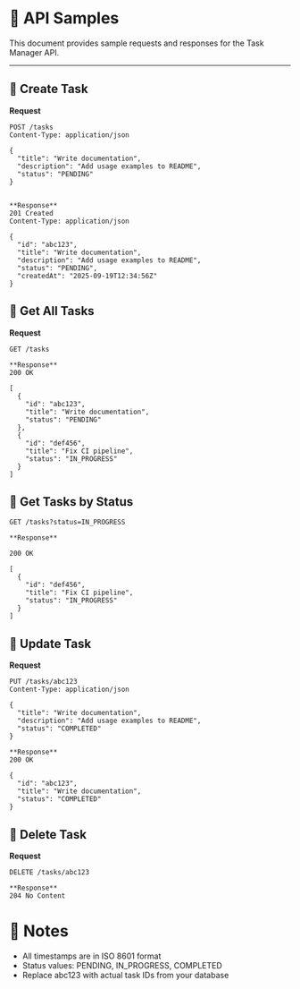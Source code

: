 # 📘 API Samples

This document provides sample requests and responses for the Task Manager API.

---

## 🔹 Create Task

**Request**
```http
POST /tasks
Content-Type: application/json

{
  "title": "Write documentation",
  "description": "Add usage examples to README",
  "status": "PENDING"
}


**Response**
201 Created
Content-Type: application/json

{
  "id": "abc123",
  "title": "Write documentation",
  "description": "Add usage examples to README",
  "status": "PENDING",
  "createdAt": "2025-09-19T12:34:56Z"
}
```

## 🔹 Get All Tasks
**Request**
```http
GET /tasks

**Response**
200 OK

[
  {
    "id": "abc123",
    "title": "Write documentation",
    "status": "PENDING"
  },
  {
    "id": "def456",
    "title": "Fix CI pipeline",
    "status": "IN_PROGRESS"
  }
]
```

## 🔹 Get Tasks by Status
```http
GET /tasks?status=IN_PROGRESS

**Response**

200 OK

[
  {
    "id": "def456",
    "title": "Fix CI pipeline",
    "status": "IN_PROGRESS"
  }
]
```

## 🔹 Update Task
**Request**
```http
PUT /tasks/abc123
Content-Type: application/json

{
  "title": "Write documentation",
  "description": "Add usage examples to README",
  "status": "COMPLETED"
}

**Response**
200 OK

{
  "id": "abc123",
  "title": "Write documentation",
  "status": "COMPLETED"
}
```

## 🔹 Delete Task
**Request**
```http
DELETE /tasks/abc123

**Response**
204 No Content
```

# 🧪 Notes

- All timestamps are in ISO 8601 format
- Status values: PENDING, IN_PROGRESS, COMPLETED
- Replace abc123 with actual task IDs from your database





